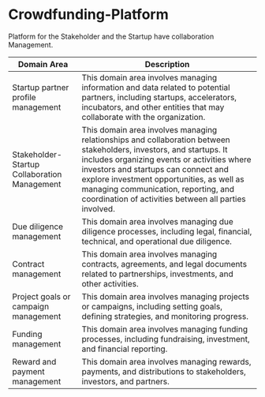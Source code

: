 # Crowdfunding-Platform
Platform for the Stakeholder and the Startup have collaboration Management.


| Domain Area                     | Description                                                                                                                        |
|--------------------------------|------------------------------------------------------------------------------------------------------------------------------------|
| Startup partner profile management | This domain area involves managing information and data related to potential partners, including startups, accelerators, incubators, and other entities that may collaborate with the organization. |
| Stakeholder-Startup Collaboration Management      | This domain area involves managing relationships and collaboration between stakeholders, investors, and startups. It includes organizing events or activities where investors and startups can connect and explore investment opportunities, as well as managing communication, reporting, and coordination of activities between all parties involved. |
| Due diligence management        | This domain area involves managing due diligence processes, including legal, financial, technical, and operational due diligence.     |
| Contract management             | This domain area involves managing contracts, agreements, and legal documents related to partnerships, investments, and other activities.                                                             |
| Project goals or campaign management | This domain area involves managing projects or campaigns, including setting goals, defining strategies, and monitoring progress.                                                       |
| Funding management              | This domain area involves managing funding processes, including fundraising, investment, and financial reporting.                                                                               |
| Reward and payment management   | This domain area involves managing rewards, payments, and distributions to stakeholders, investors, and partners.                                                                              |
